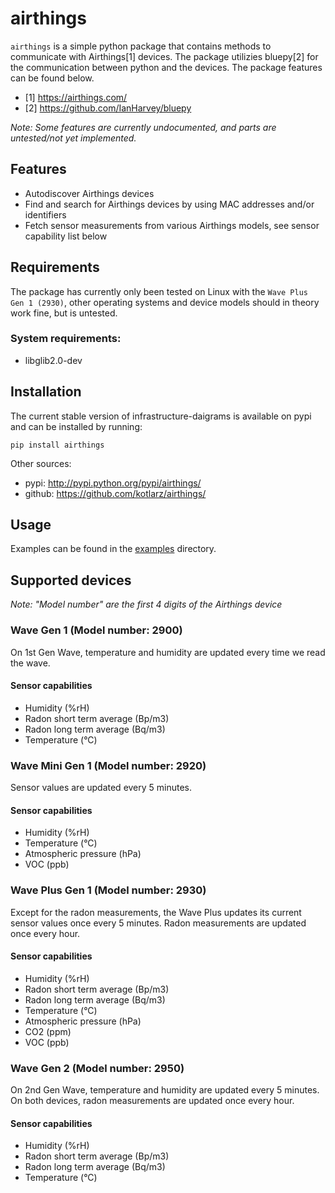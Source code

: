 # airthings

`airthings` is a simple python package that contains methods to communicate with Airthings[1] devices. The package utilizies bluepy[2] for the communication between python and the devices. The package features can be found below.

- [1] https://airthings.com/
- [2] https://github.com/IanHarvey/bluepy

_Note: Some features are currently undocumented, and parts are untested/not yet implemented._

## Features

- Autodiscover Airthings devices
- Find and search for Airthings devices by using MAC addresses and/or identifiers
- Fetch sensor measurements from various Airthings models, see sensor capability list below

## Requirements

The package has currently only been tested on Linux with the `Wave Plus Gen 1 (2930)`, other operating systems and device models should in theory work fine, but is untested.

### System requirements:

- libglib2.0-dev

## Installation

The current stable version of infrastructure-daigrams is available on pypi and can be installed by running:

`pip install airthings`

Other sources:

- pypi: http://pypi.python.org/pypi/airthings/
- github: https://github.com/kotlarz/airthings/

## Usage

Examples can be found in the [examples](./examples) directory.

## Supported devices

_Note: "Model number" are the first 4 digits of the Airthings device_

### Wave Gen 1 (Model number: 2900)

On 1st Gen Wave, temperature and humidity are updated every time we read the wave.

#### Sensor capabilities

- Humidity (%rH)
- Radon short term average (Bp/m3)
- Radon long term average (Bq/m3)
- Temperature (°C)

### Wave Mini Gen 1 (Model number: 2920)

Sensor values are updated every 5 minutes.

#### Sensor capabilities

- Humidity (%rH)
- Temperature (°C)
- Atmospheric pressure (hPa)
- VOC (ppb)

### Wave Plus Gen 1 (Model number: 2930)

Except for the radon measurements, the Wave Plus updates its current sensor values once every 5 minutes. Radon measurements are updated once every hour.

#### Sensor capabilities

- Humidity (%rH)
- Radon short term average (Bp/m3)
- Radon long term average (Bq/m3)
- Temperature (°C)
- Atmospheric pressure (hPa)
- CO2 (ppm)
- VOC (ppb)

### Wave Gen 2 (Model number: 2950)

On 2nd Gen Wave, temperature and humidity are updated every 5 minutes. On both devices, radon measurements are updated once every hour.

#### Sensor capabilities

- Humidity (%rH)
- Radon short term average (Bp/m3)
- Radon long term average (Bq/m3)
- Temperature (°C)
